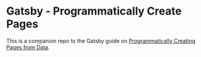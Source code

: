 # Gatsby - Programmatically Create Pages

This is a companion repo to the Gatsby guide on [Programmatically Creating
Pages from
Data](https://www.gatsbyjs.org/docs/programmatically-create-pages-from-data/).
